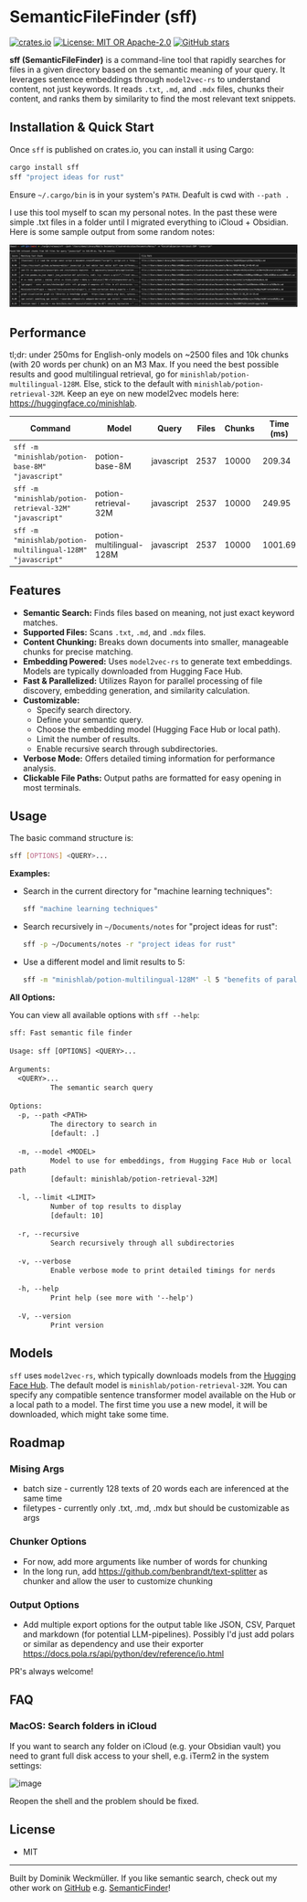 # SemanticFileFinder (sff)

[![crates.io](https://img.shields.io/crates/v/sff.svg)](https://crates.io/crates/sff)
[![License: MIT OR Apache-2.0](https://img.shields.io/badge/license-MIT-blue.svg)](https://opensource.org/licenses/MIT)
[![GitHub stars](https://img.shields.io/github/stars/do-me/sff.svg?style=social)](https://github.com/your_username/sff)

**sff (SemanticFileFinder)** is a command-line tool that rapidly searches for files in a given directory based on the semantic meaning of your query. It leverages sentence embeddings through `model2vec-rs` to understand content, not just keywords. It reads `.txt`, `.md`, and `.mdx` files, chunks their content, and ranks them by similarity to find the most relevant text snippets.

## Installation & Quick Start

Once `sff` is published on crates.io, you can install it using Cargo:

```bash
cargo install sff
sff "project ideas for rust"
```
Ensure `~/.cargo/bin` is in your system's `PATH`. Deafult is cwd with `--path .`

I use this tool myself to scan my personal notes. In the past these were simple .txt files in a folder until I migrated everything to iCloud + Obsidian. Here is some sample output from some random notes:

![My notess](sample_output.png)

## Performance 

tl;dr: under 250ms for English-only models on ~2500 files and 10k chunks (with 20 words per chunk) on an M3 Max. If you need the best possible results and good multilingual retrieval, go for `minishlab/potion-multilingual-128M`.
Else, stick to the default with `minishlab/potion-retrieval-32M`. Keep an eye on new model2vec models here: https://huggingface.co/minishlab.

| Command                                                                     | Model                    | Query      | Files | Chunks | Time (ms) |
| --------------------------------------------------------------------------- | ------------------------ | ---------- | ----- | ------ | --------- |
| `sff -m "minishlab/potion-base-8M" "javascript"`           | potion-base-8M           | javascript | 2537  | 10000  | 209.34    |
| `sff -m "minishlab/potion-retrieval-32M" "javascript"`     | potion-retrieval-32M     | javascript | 2537  | 10000  | 249.95    |
| `sff -m "minishlab/potion-multilingual-128M" "javascript"` | potion-multilingual-128M | javascript | 2537  | 10000  | 1001.69   |

## Features

*   **Semantic Search:** Finds files based on meaning, not just exact keyword matches.
*   **Supported Files:** Scans `.txt`, `.md`, and `.mdx` files.
*   **Content Chunking:** Breaks down documents into smaller, manageable chunks for precise matching.
*   **Embedding Powered:** Uses `model2vec-rs` to generate text embeddings. Models are typically downloaded from Hugging Face Hub.
*   **Fast & Parallelized:** Utilizes Rayon for parallel processing of file discovery, embedding generation, and similarity calculation.
*   **Customizable:**
    *   Specify search directory.
    *   Define your semantic query.
    *   Choose the embedding model (Hugging Face Hub or local path).
    *   Limit the number of results.
    *   Enable recursive search through subdirectories.
*   **Verbose Mode:** Offers detailed timing information for performance analysis.
*   **Clickable File Paths:** Output paths are formatted for easy opening in most terminals.

## Usage

The basic command structure is:

```bash
sff [OPTIONS] <QUERY>...
```

**Examples:**

*   Search in the current directory for "machine learning techniques":
    ```bash
    sff "machine learning techniques"
    ```

*   Search recursively in `~/Documents/notes` for "project ideas for rust":
    ```bash
    sff -p ~/Documents/notes -r "project ideas for rust"
    ```

*   Use a different model and limit results to 5:
    ```bash
    sff -m "minishlab/potion-multilingual-128M" -l 5 "benefits of parallel computing"
    ```

**All Options:**

You can view all available options with `sff --help`:

```
sff: Fast semantic file finder

Usage: sff [OPTIONS] <QUERY>...

Arguments:
  <QUERY>...
          The semantic search query

Options:
  -p, --path <PATH>
          The directory to search in
          [default: .]

  -m, --model <MODEL>
          Model to use for embeddings, from Hugging Face Hub or local path
          [default: minishlab/potion-retrieval-32M]

  -l, --limit <LIMIT>
          Number of top results to display
          [default: 10]

  -r, --recursive
          Search recursively through all subdirectories

  -v, --verbose
          Enable verbose mode to print detailed timings for nerds

  -h, --help
          Print help (see more with '--help')

  -V, --version
          Print version
```

## Models

`sff` uses `model2vec-rs`, which typically downloads models from the [Hugging Face Hub](https://huggingface.co/models). The default model is `minishlab/potion-retrieval-32M`. You can specify any compatible sentence transformer model available on the Hub or a local path to a model. The first time you use a new model, it will be downloaded, which might take some time.

## Roadmap 

### Mising Args 
- batch size - currently 128 texts of 20 words each are inferenced at the same time
- filetypes - currently only .txt, .md, .mdx but should be customizable as args

### Chunker Options
- For now, add more arguments like number of words for chunking
- In the long run, add https://github.com/benbrandt/text-splitter as chunker and allow the user to customize chunking

### Output Options
- Add multiple export options for the output table like JSON, CSV, Parquet and markdown (for potential LLM-pipelines). Possibly I'd just add polars or similar as dependency and use their exporter https://docs.pola.rs/api/python/dev/reference/io.html

PR's always welcome!

## FAQ 

### MacOS: Search folders in iCloud
If you want to search any folder on iCloud (e.g. your Obsidian vault) you need to grant full disk access to your shell, e.g. iTerm2 in the system settings:

![image](https://github.com/user-attachments/assets/ed059474-7f58-443d-8f04-477506715411)

Reopen the shell and the problem should be fixed.

## License

* MIT

---
Built by Dominik Weckmüller. If you like semantic search, check out my other work on [GitHub](https://github.com/do-me) e.g. [SemanticFinder](https://github.com/do-me/SemanticFinder)!
